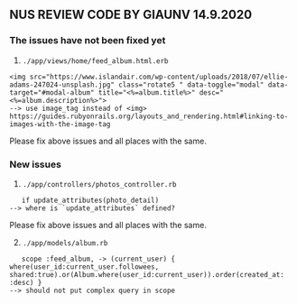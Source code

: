 NUS REVIEW CODE BY GIAUNV 14.9.2020
----------------------


### The issues have not been fixed yet

1. `./app/views/home/feed_album.html.erb`

```
<img src="https://www.islandair.com/wp-content/uploads/2018/07/ellie-adams-247024-unsplash.jpg" class="rotate5 " data-toggle="modal" data-target="#modal-album" title="<%=album.title%>" desc="<%=album.description%>">
--> use image_tag instead of <img> https://guides.rubyonrails.org/layouts_and_rendering.html#linking-to-images-with-the-image-tag
```

Please fix above issues and all places with the same.

### New issues

1. `./app/controllers/photos_controller.rb`

```
   if update_attributes(photo_detail)
--> where is `update_attributes` defined?
```

Please fix above issues and all places with the same.

2. `./app/models/album.rb`

```
   scope :feed_album, -> (current_user) { where(user_id:current_user.followees, shared:true).or(Album.where(user_id:current_user)).order(created_at: :desc) }
--> should not put complex query in scope
```